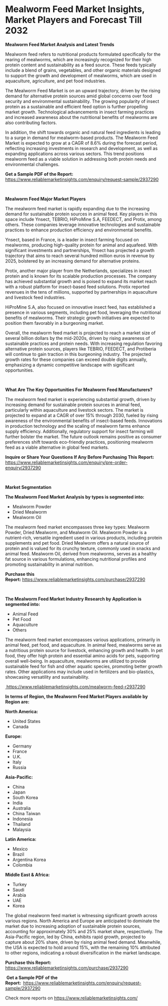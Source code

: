<p><h1>Mealworm Feed Market Insights, Market Players and Forecast Till 2032</h1></p><p><strong>Mealworm Feed Market Analysis and Latest Trends</strong></p>
<p><p>Mealworm feed refers to nutritional products formulated specifically for the rearing of mealworms, which are increasingly recognized for their high protein content and sustainability as a feed source. These feeds typically include a blend of grains, vegetables, and other organic materials designed to support the growth and development of mealworms, which are used in aquaculture, agriculture, and pet food industries.</p><p>The Mealworm Feed Market is on an upward trajectory, driven by the rising demand for alternative protein sources amid global concerns over food security and environmental sustainability. The growing popularity of insect protein as a sustainable and efficient feed option is further propelling market growth. Technological advancements in insect farming practices and increased awareness about the nutritional benefits of mealworms are also contributing factors.</p><p>In addition, the shift towards organic and natural feed ingredients is leading to a surge in demand for mealworm-based products. The Mealworm Feed Market is expected to grow at a CAGR of 8.6% during the forecast period, reflecting increasing investments in research and development, as well as expanding applications across various sectors. This trend positions mealworm feed as a viable solution in addressing both protein needs and environmental challenges.</p></p>
<p><strong>Get a Sample PDF of the Report:&nbsp;</strong> <a href="https://www.reliablemarketinsights.com/enquiry/request-sample/2937290?utm_campaign=2982&utm_medium=2&utm_source=Github&utm_content=ia&utm_term=14032025&utm_id=mealworm-feed">https://www.reliablemarketinsights.com/enquiry/request-sample/2937290</a></p>
<p>&nbsp;</p>
<p><strong>Mealworm Feed Major Market Players</strong></p>
<p><p>The mealworm feed market is rapidly expanding due to the increasing demand for sustainable protein sources in animal feed. Key players in this space include Ynsect, TEBRIO, HiProMine S.A, FEEDECT, and Protix, among others. These companies leverage innovative technologies and sustainable practices to enhance production efficiency and environmental benefits.</p><p>Ynsect, based in France, is a leader in insect farming focused on mealworms, producing high-quality protein for animal and aquafeed. With significant investments and partnerships, Ynsect has projected a growth trajectory that aims to reach several hundred million euros in revenue by 2025, bolstered by an increasing demand for alternative proteins.</p><p>Protix, another major player from the Netherlands, specializes in insect protein and is known for its scalable production processes. The company has achieved substantial growth and is poised to expand its market reach with a robust platform for insect-based feed solutions. Protix reported revenues in the tens of millions, supported by partnerships in aquaculture and livestock feed industries.</p><p>HiProMine S.A, also focused on innovative insect feed, has established a presence in various segments, including pet food, leveraging the nutritional benefits of mealworms. Their strategic growth initiatives are expected to position them favorably in a burgeoning market.</p><p>Overall, the mealworm feed market is projected to reach a market size of several billion dollars by the mid-2020s, driven by rising awareness of sustainable practices and protein needs. With increasing regulation favoring alternative protein sources, players like TEBRIO, FEEDECT, and Protiberia will continue to gain traction in this burgeoning industry. The projected growth rates for these companies can exceed double digits annually, emphasizing a dynamic competitive landscape with significant opportunities.</p></p>
<p>&nbsp;</p>
<p><strong>What Are The Key Opportunities For Mealworm Feed Manufacturers?</strong></p>
<p><p>The mealworm feed market is experiencing substantial growth, driven by increasing demand for sustainable protein sources in animal feed, particularly within aquaculture and livestock sectors. The market is projected to expand at a CAGR of over 15% through 2030, fueled by rising awareness of the environmental benefits of insect-based feeds. Innovations in production technology and the scaling of mealworm farms enhance supply efficiency. Additionally, regulatory support for insect farming will further bolster the market. The future outlook remains positive as consumer preferences shift towards eco-friendly practices, positioning mealworm feed as a viable alternative in global feed markets.</p></p>
<p><strong>Inquire or Share Your Questions If Any Before Purchasing This Report:</strong> <a href="https://www.reliablemarketinsights.com/enquiry/pre-order-enquiry/2937290?utm_campaign=2982&utm_medium=2&utm_source=Github&utm_content=ia&utm_term=14032025&utm_id=mealworm-feed">https://www.reliablemarketinsights.com/enquiry/pre-order-enquiry/2937290</a></p>
<p>&nbsp;</p>
<p><strong>Market Segmentation</strong></p>
<p><strong>The Mealworm Feed Market Analysis by types is segmented into:</strong></p>
<p><ul><li>Mealworm Powder</li><li>Dried Mealworm</li><li>Mealworm Oil</li></ul></p>
<p><p>The mealworm feed market encompasses three key types: Mealworm Powder, Dried Mealworm, and Mealworm Oil. Mealworm Powder is a nutrient-rich, versatile ingredient used in various products, including protein supplements and pet food. Dried Mealworm offers a natural source of protein and is valued for its crunchy texture, commonly used in snacks and animal feed. Mealworm Oil, derived from mealworms, serves as a healthy fat source in various formulations, enhancing nutritional profiles and promoting sustainability in animal nutrition.</p></p>
<p><strong>Purchase this Report:&nbsp;</strong><a href="https://www.reliablemarketinsights.com/purchase/2937290?utm_campaign=2982&utm_medium=2&utm_source=Github&utm_content=ia&utm_term=14032025&utm_id=mealworm-feed">https://www.reliablemarketinsights.com/purchase/2937290</a></p>
<p>&nbsp;</p>
<p><strong>The Mealworm Feed Market Industry Research by Application is segmented into:</strong></p>
<p><ul><li>Animal Feed</li><li>Pet Food</li><li>Aquaculture</li><li>Others</li></ul></p>
<p><p>The mealworm feed market encompasses various applications, primarily in animal feed, pet food, and aquaculture. In animal feed, mealworms serve as a nutritious protein source for livestock, enhancing growth and health. In pet food, they offer high protein and essential amino acids for pets, supporting overall well-being. In aquaculture, mealworms are utilized to provide sustainable feed for fish and other aquatic species, promoting better growth rates. Other applications may include used in fertilizers and bio-plastics, showcasing versatility and sustainability.</p></p>
<p><a href="https://www.reliablemarketinsights.com/mealworm-feed-r2937290?utm_campaign=2982&utm_medium=2&utm_source=Github&utm_content=ia&utm_term=14032025&utm_id=mealworm-feed">&nbsp;https://www.reliablemarketinsights.com/mealworm-feed-r2937290</a></p>
<p><strong>In terms of Region, the Mealworm Feed Market Players available by Region are:</strong></p>
<p>
    <p> <strong> North America: </strong>
        <ul>
            <li>United States</li>
            <li>Canada</li>
        </ul>
        </p> 
    <p> <strong> Europe: </strong>
        <ul>
            <li>Germany</li>
            <li>France</li>
            <li>U.K.</li>
            <li>Italy</li>
            <li>Russia</li>
        </ul>
        </p> 
    <p> <strong> Asia-Pacific: </strong>
        <ul>
            <li>China</li>
            <li>Japan</li>
            <li>South Korea</li>
            <li>India</li>
            <li>Australia</li>
            <li>China Taiwan</li>
            <li>Indonesia</li>
            <li>Thailand</li>
            <li>Malaysia</li>
        </ul>
        </p> 
    <p> <strong> Latin America: </strong>
        <ul>
            <li>Mexico</li>
            <li>Brazil</li>
            <li>Argentina Korea</li>
            <li>Colombia</li>
        </ul>
        </p> 
    <p> <strong> Middle East & Africa: </strong>
        <ul>
            <li>Turkey</li>
            <li>Saudi</li>
            <li>Arabia</li>
            <li>UAE</li>
            <li>Korea</li>
        </ul>
    </p>
    </p>
<p><p>The global mealworm feed market is witnessing significant growth across various regions. North America and Europe are anticipated to dominate the market due to increasing adoption of sustainable protein sources, accounting for approximately 30% and 25% market share, respectively. The Asia-Pacific region, led by China, exhibits rapid growth, projected to capture about 20% share, driven by rising animal feed demand. Meanwhile, the USA is expected to hold around 15%, with the remaining 10% attributed to other regions, indicating a robust diversification in the market landscape.</p></p>
<p><strong>Purchase this Report: </strong><a href="https://www.reliablemarketinsights.com/purchase/2937290?utm_campaign=2982&utm_medium=2&utm_source=Github&utm_content=ia&utm_term=14032025&utm_id=mealworm-feed">https://www.reliablemarketinsights.com/purchase/2937290</a></p>
<p>&nbsp;<strong>Get a Sample PDF of the Report:&nbsp;&nbsp;</strong><a href="https://www.reliablemarketinsights.com/enquiry/request-sample/2937290?utm_campaign=2982&utm_medium=2&utm_source=Github&utm_content=ia&utm_term=14032025&utm_id=mealworm-feed">https://www.reliablemarketinsights.com/enquiry/request-sample/2937290</a></p>
<p><strong></strong></p>
<p>Check more reports on <a href="https://www.reliablemarketinsights.com/?utm_campaign=2982&utm_medium=2&utm_source=Github&utm_content=ia&utm_term=14032025&utm_id=mealworm-feed">https://www.reliablemarketinsights.com/</a></p>